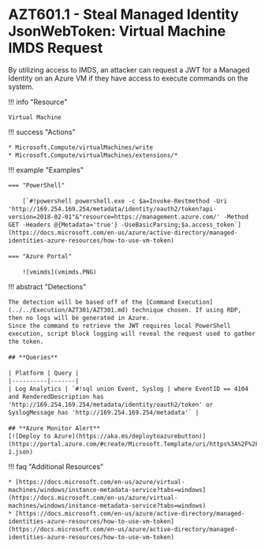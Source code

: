 # AZT601.1 - Steal Managed Identity JsonWebToken: Virtual Machine IMDS Request

By utilizing access to IMDS, an attacker can request a JWT for a Managed Identity on an Azure VM if they have access to execute commands on the system.

!!! info "Resource" 

	Virtual Machine

!!! success "Actions" 

	* Microsoft.Compute/virtualMachines/write
	* Microsoft.Compute/virtualMachines/extensions/*

!!! example "Examples"

	=== "PowerShell"
		
		[`#!powershell powershell.exe -c $a=Invoke-Restmethod -Uri 'http://169.254.169.254/metadata/identity/oauth2/token?api-version=2018-02-01"&"resource=https://management.azure.com/' -Method GET -Headers @{Metadata='true'} -UseBasicParsing;$a.access_token`](https://docs.microsoft.com/en-us/azure/active-directory/managed-identities-azure-resources/how-to-use-vm-token)

    === "Azure Portal"

		![vmimds](vmimds.PNG)

!!! abstract "Detections"

	The detection will be based off of the [Command Execution](../../Execution/AZT301/AZT301.md) technique chosen. If using RDP, then no logs will be generated in Azure. 
	Since the command to retrieve the JWT requires local PowerShell execution, script block logging will reveal the request used to gather the token.

	## **Queries**

	| Platform | Query |
    |----------|-------|
	| Log Analytics | `#!sql union Event, Syslog | where EventID == 4104 and RenderedDescription has 'http://169.254.169.254/metadata/identity/oauth2/token' or SyslogMessage has 'http://169.254.169.254/metadata'` |	
	
	## **Azure Monitor Alert**
	[![Deploy to Azure](https://aka.ms/deploytoazurebutton)](https://portal.azure.com/#create/Microsoft.Template/uri/https%3A%2F%2Fraw.githubusercontent.com%2Fmicrosoft%2FAzDetectSuite%2Fmain%2FAzureThreatResearchMatrix%2FCredentialAccess%2FAZT601%2FAZT601-1.json)
	
!!! faq "Additional Resources"

	* [https://docs.microsoft.com/en-us/azure/virtual-machines/windows/instance-metadata-service?tabs=windows](https://docs.microsoft.com/en-us/azure/virtual-machines/windows/instance-metadata-service?tabs=windows)
	* [https://docs.microsoft.com/en-us/azure/active-directory/managed-identities-azure-resources/how-to-use-vm-token](https://docs.microsoft.com/en-us/azure/active-directory/managed-identities-azure-resources/how-to-use-vm-token)